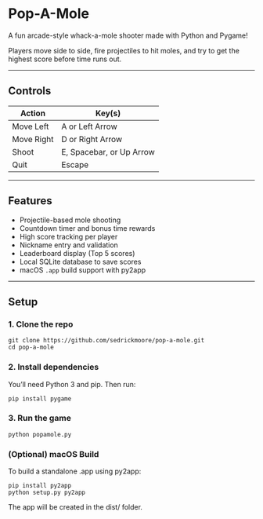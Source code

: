 # Pop-A-Mole

A fun arcade-style whack-a-mole shooter made with Python and Pygame!

Players move side to side, fire projectiles to hit moles, and try to get the highest score before time runs out.

---

## Controls

| Action       | Key(s)                  |
|--------------|--------------------------|
| Move Left    | A or Left Arrow          |
| Move Right   | D or Right Arrow         |
| Shoot        | E, Spacebar, or Up Arrow |
| Quit         | Escape                   |

---

## Features

- Projectile-based mole shooting
- Countdown timer and bonus time rewards
- High score tracking per player
- Nickname entry and validation
- Leaderboard display (Top 5 scores)
- Local SQLite database to save scores
- macOS `.app` build support with py2app

---

## Setup

### 1. Clone the repo

```
git clone https://github.com/sedrickmoore/pop-a-mole.git
cd pop-a-mole
```

### 2. Install dependencies
You’ll need Python 3 and pip. Then run:
```
pip install pygame
```

### 3. Run the game

```
python popamole.py
```

### (Optional) macOS Build
To build a standalone .app using py2app:
```
pip install py2app
python setup.py py2app
```
The app will be created in the dist/ folder.